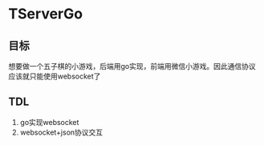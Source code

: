 # TServerGo


## 目标
想要做一个五子棋的小游戏，后端用go实现，前端用微信小游戏。因此通信协议应该就只能使用websocket了

## TDL

1. go实现websocket
2. websocket+json协议交互

